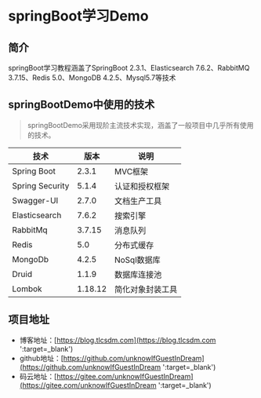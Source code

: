 # springBoot学习Demo

## 简介
springBoot学习教程涵盖了SpringBoot 2.3.1、Elasticsearch 7.6.2、RabbitMQ 3.7.15、Redis 5.0、MongoDB 4.2.5、Mysql5.7等技术

## springBootDemo中使用的技术

> springBootDemo采用现阶主流技术实现，涵盖了一般项目中几乎所有使用的技术。

技术 | 版本 | 说明
----|----|----
Spring Boot | 2.3.1 | MVC框架
Spring Security | 5.1.4 | 认证和授权框架
Swagger-UI | 2.7.0 | 文档生产工具
Elasticsearch | 7.6.2 | 搜索引擎
RabbitMq | 3.7.15 | 消息队列
Redis | 5.0 | 分布式缓存
MongoDb | 4.2.5 | NoSql数据库
Druid | 1.1.9 | 数据库连接池
Lombok | 1.18.12 | 简化对象封装工具

## 项目地址
- 博客地址：[https://blog.tlcsdm.com](https://blog.tlcsdm.com ':target=_blank')
- github地址：[https://github.com/unknowIfGuestInDream](https://github.com/unknowIfGuestInDream ':target=_blank')
- 码云地址：[https://gitee.com/unknowIfGuestInDream](https://gitee.com/unknowIfGuestInDream ':target=_blank')
